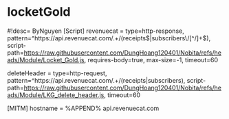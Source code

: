 # locketGold
#!desc= ByNguyen
[Script]
revenuecat = type=http-response, pattern=^https:\/\/api\.revenuecat\.com\/.+\/(receipts$|subscribers\/[^/]+$), script-path=https://raw.githubusercontent.com/DungHoang120401/Nobita/refs/heads/Module/Locket_Gold.js, requires-body=true, max-size=-1, timeout=60

deleteHeader = type=http-request, pattern=^https:\/\/api\.revenuecat\.com\/.+\/(receipts|subscribers), script-path=https://raw.githubusercontent.com/DungHoang120401/Nobita/refs/heads/Module/LKG_delete_header.js, timeout=60

[MITM]
hostname = %APPEND% api.revenuecat.com
